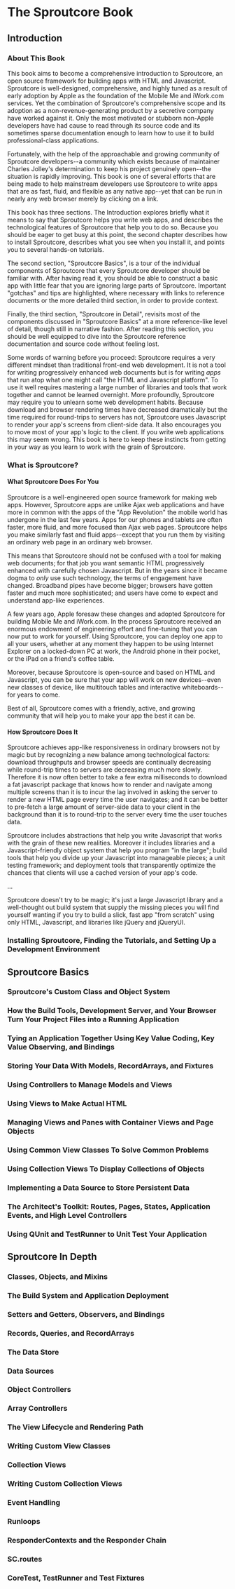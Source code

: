 The Sproutcore Book 
===================

Introduction 
------------

### About This Book

This book aims to become a comprehensive introduction to Sproutcore, an open
source framework for building apps with HTML and Javascript. Sproutcore is
well-designed, comprehensive, and highly tuned as a result of early adoption
by Apple as the foundation of the Mobile Me and iWork.com services. Yet the
combination of Sproutcore's comprehensive scope and its adoption as a
non-revenue-generating product by a secretive company have worked against it.
Only the most motivated or stubborn non-Apple developers have had cause to
read through its source code and its sometimes sparse documentation enough to
learn how to use it to build professional-class applications.

Fortunately, with the help of the approachable and growing community of
Sproutcore developers--a community which exists because of maintainer Charles
Jolley's determination to keep his project genuinely open--the situation is
rapidly improving. This book is one of several efforts that are being made to
help mainstream developers use Sproutcore to write apps that are as fast,
fluid, and flexible as any native app--yet that can be run in nearly any web
browser merely by clicking on a link.

This book has three sections. The Introduction explores briefly what it means
to say that Sproutcore helps you write web apps, and describes the
technological features of Sproutcore that help you to do so. Because you
should be eager to get busy at this point, the second chapter describes how to
install Sproutcore, describes what you see when you install it, and points you
to several hands-on tutorials.

The second section, "Sproutcore Basics", is a tour of the individual
components of Sproutcore that every Sproutcore developer should be familiar
with. After having read it, you should be able to construct a basic app with
little fear that you are ignoring large parts of Sproutcore. Important
"gotchas" and tips are highlighted, where necessary with links to reference
documents or the more detailed third section, in order to provide context.

Finally, the third section, "Sproutcore in Detail", revisits most of the
components discussed in "Sproutcore Basics" at a more reference-like level of
detail, though still in narrative fashion. After reading this section, you
should be well equipped to dive into the Sproutcore reference documentation
and source code without feeling lost.

Some words of warning before you proceed: Sproutcore requires a very different
mindset than traditional front-end web development. It is not a tool for
writing progressively enhanced web documents but is for writing *apps* that
run atop what one might call "the HTML and Javascript platform". To use it
well requires mastering a large number of libraries and tools that work
together and cannot be learned overnight. More profoundly, Sproutcore may
require you to unlearn some web development habits. Because download and
browser rendering times have decreased dramatically but the time required for
round-trips to servers has not, Sproutcore uses Javascript to render your
app's screens from client-side data. It also encourages you to move most of
your app's logic to the client. If you write web applications this may seem
wrong. This book is here to keep these instincts from getting in your way as
you learn to work with the grain of Sproutcore.


### What is Sproutcore?

#### What Sproutcore Does For You

Sproutcore is a well-engineered open source framework for making web apps.
However, Sproutcore apps are unlike Ajax web applications and have more in
common with the apps of the "App Revolution" the mobile world has undergone in
the last few years. Apps for our phones and tablets are often faster, more
fluid, and more focused than Ajax web pages. Sproutcore helps you make
similarly fast and fluid apps--except that you run them by visiting an
ordinary web page in an ordinary web browser.

This means that Sproutcore should not be confused with a tool for making web
documents; for that job you want semantic HTML progressively enhanced with
carefully chosen Javascript. But in the years since it became dogma to *only*
use such technology, the terms of engagement have changed. Broadband pipes
have become bigger; browsers have gotten faster and much more sophisticated;
and users have come to expect and understand app-like experiences.

A few years ago, Apple foresaw these changes and adopted Sproutcore for
building Mobile Me and iWork.com. In the process Sproutcore received an
enormous endowment of engineering effort and fine-tuning that you can now put
to work for yourself. Using Sproutcore, you can deploy one app to all your
users, whether at any moment they happen to be using Internet Explorer on a
locked-down PC at work, the Android phone in their pocket, or the iPad on a
friend's coffee table.

Moreover, because Sproutcore is open-source and based on HTML and Javascript,
you can be sure that your app will work on new devices--even new classes of
device, like multitouch tables and interactive whiteboards--for years to come.

Best of all, Sproutcore comes with a friendly, active, and growing community that will help you to make your app the best it can be.


#### How Sproutcore Does It

Sproutcore achieves app-like responsiveness in ordinary browsers not by magic
but by recognizing a new balance among technological factors: download
throughputs and browser speeds are continually decreasing while round-trip
times to servers are decreasing much more slowly. Therefore it is now often
better to take a few extra milliseconds to download a fat javascript package
that knows how to render and navigate among multiple screens than it is to
incur the lag involved in asking the server to render a new HTML page every
time the user navigates; and it can be better to pre-fetch a large amount of
server-side data to your client in the background than it is to round-trip to
the server every time the user touches data.

Sproutcore includes abstractions that help you write Javascript that works
with the grain of these new realities. Moreover it includes libraries and a
Javascript-friendly object system that help you program "in the large"; build
tools that help you divide up your Javascript into manageable pieces; a unit
testing framework; and deployment tools that transparently optimize the
chances that clients will use a cached version of your app's code.

...

Sproutcore doesn't try to be magic; it's just a large Javascript library and a well-thought out build system that supply the missing pieces you will find yourself wanting if you try to build a slick, fast app "from scratch" using only HTML, Javascript, and libraries like jQuery and jQueryUI. 


### Installing Sproutcore, Finding the Tutorials, and Setting Up a Development Environment


Sproutcore Basics 
-----------------

### Sproutcore's Custom Class and Object System

### How the Build Tools, Development Server, and Your Browser Turn Your Project Files into a Running Application

### Tying an Application Together Using Key Value Coding, Key Value Observing, and Bindings

### Storing Your Data With Models, RecordArrays, and Fixtures

### Using Controllers to Manage Models and Views

### Using Views to Make Actual HTML

### Managing Views and Panes with Container Views and Page Objects

### Using Common View Classes To Solve Common Problems

### Using Collection Views To Display Collections of Objects

### Implementing a Data Source to Store Persistent Data

### The Architect's Toolkit: Routes, Pages, States, Application Events, and High Level Controllers

### Using QUnit and TestRunner to Unit Test Your Application


Sproutcore In Depth 
-------------------

### Classes, Objects, and Mixins

### The Build System and Application Deployment

### Setters and Getters, Observers, and Bindings

### Records, Queries, and RecordArrays

### The Data Store

### Data Sources

### Object Controllers

### Array Controllers

### The View Lifecycle and Rendering Path

### Writing Custom View Classes

### Collection Views

### Writing Custom Collection Views

### Event Handling

### Runloops

### ResponderContexts and the Responder Chain

### SC.routes

### CoreTest, TestRunner and Test Fixtures
